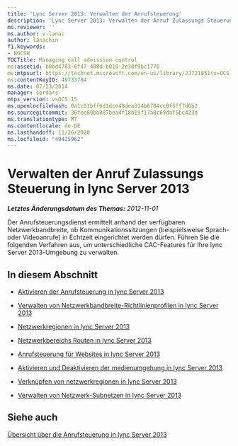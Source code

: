 ```yaml
---
title: 'Lync Server 2013: Verwalten der Anrufsteuerung'
description: 'Lync Server 2013: Verwalten der Anruf Zulassungs Steuerung.'
ms.reviewer: ''
ms.author: v-lanac
author: lanachin
f1.keywords:
- NOCSH
TOCTitle: Managing call admission control
ms:assetid: b0bd4783-6f47-408d-b010-2e30f9bc1770
ms:mtpsurl: https://technet.microsoft.com/en-us/library/JJ721851(v=OCS.15)
ms:contentKeyID: 49733784
ms.date: 07/23/2014
manager: serdars
mtps_version: v=OCS.15
ms.openlocfilehash: 0a1c01bff6d1dce48dea314b6704cc0f5ff7d6b2
ms.sourcegitcommit: 36fee89bb887bea4f18b19f17a8c69daf5bc423d
ms.translationtype: MT
ms.contentlocale: de-DE
ms.lasthandoff: 11/26/2020
ms.locfileid: "49425962"
---
```

# <a name="managing-call-admission-control-in-lync-server-2013"></a>Verwalten der Anruf Zulassungs Steuerung in lync Server 2013

<div data-xmlns="http://www.w3.org/1999/xhtml">

<div class="topic" data-xmlns="http://www.w3.org/1999/xhtml" data-msxsl="urn:schemas-microsoft-com:xslt" data-cs="https://msdn.microsoft.com/">

<div data-asp="https://msdn2.microsoft.com/asp">



</div>

<div id="mainSection">

<div id="mainBody">

<span> </span>

_**Letztes Änderungsdatum des Themas:** 2012-11-01_

Der Anrufsteuerungsdienst ermittelt anhand der verfügbaren Netzwerkbandbreite, ob Kommunikationssitzungen (beispielsweise Sprach- oder Videoanrufe) in Echtzeit eingerichtet werden dürfen. Führen Sie die folgenden Verfahren aus, um unterschiedliche CAC-Features für Ihre lync Server 2013-Umgebung zu verwalten.

<div>

## <a name="in-this-section"></a>In diesem Abschnitt

  - [Aktivieren der Anrufsteuerung in lync Server 2013](lync-server-2013-enabling-call-admission-control.md)

  - [Verwalten von Netzwerkbandbreite-Richtlinienprofilen in lync Server 2013](lync-server-2013-managing-network-bandwidth-policy-profiles.md)

  - [Netzwerkregionen in lync Server 2013](lync-server-2013-network-regions.md)

  - [Netzwerkbereichs Routen in lync Server 2013](lync-server-2013-network-region-routes.md)

  - [Anrufsteuerung für Websites in lync Server 2013](lync-server-2013-call-admission-control-for-sites.md)

  - [Aktivieren und Deaktivieren der medienumgehung in lync Server 2013](lync-server-2013-enabling-and-disabling-media-bypass.md)

  - [Verknüpfen von netzwerkregionen in lync Server 2013](lync-server-2013-linking-network-regions.md)

  - [Verwalten von Netzwerk-Subnetzen in lync Server 2013](lync-server-2013-managing-network-subnets.md)

</div>

<div>

## <a name="see-also"></a>Siehe auch


[Übersicht über die Anrufsteuerung in lync Server 2013](lync-server-2013-overview-of-call-admission-control.md)  
  

</div>

</div>

<span> </span>

</div>

</div>

</div>

